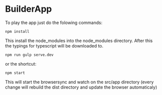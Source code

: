 # BuilderApp

To play the app just do the folowing commands:

```shell
npm install
```

This install the node_modules into the node_modules directory. After this the typings for typescript will be downloaded to.

```shell
npm run gulp serve.dev 
```

or the shortcut:

```shell
npm start
```
This will start the browsersync and watch on the src/app directory (every change will rebuild the dist directory and update the browser automaticaly)

